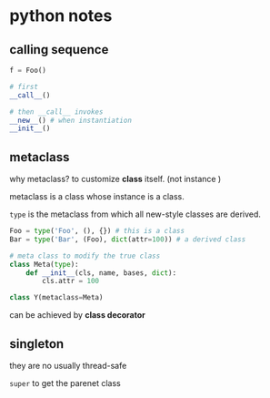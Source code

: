 # python notes

## calling sequence 
```python
f = Foo()

# first 
__call__()

# then __call__ invokes 
__new__() # when instantiation 
__init__()
```


## metaclass
why metaclass? to customize **class** itself. (not instance )

metaclass is a class whose instance is a class.

`type` is the metaclass from which all new-style classes are derived. 

```python
Foo = type('Foo', (), {}) # this is a class 
Bar = type('Bar', (Foo), dict(attr=100)) # a derived class 

# meta class to modify the true class 
class Meta(type):
    def __init__(cls, name, bases, dict):
        cls.attr = 100

class Y(metaclass=Meta)
```

can be achieved by **class decorator**



## singleton 
they are no usually thread-safe 

`super` to get the parenet class 


